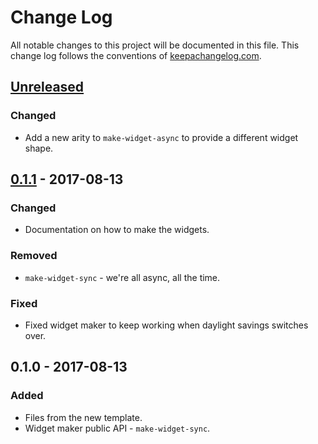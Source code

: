 # Change Log
All notable changes to this project will be documented in this file. This change log follows the conventions of [keepachangelog.com](http://keepachangelog.com/).

## [Unreleased]
### Changed
- Add a new arity to `make-widget-async` to provide a different widget shape.

## [0.1.1] - 2017-08-13
### Changed
- Documentation on how to make the widgets.

### Removed
- `make-widget-sync` - we're all async, all the time.

### Fixed
- Fixed widget maker to keep working when daylight savings switches over.

## 0.1.0 - 2017-08-13
### Added
- Files from the new template.
- Widget maker public API - `make-widget-sync`.

[Unreleased]: https://github.com/your-name/clj-scratch/compare/0.1.1...HEAD
[0.1.1]: https://github.com/your-name/clj-scratch/compare/0.1.0...0.1.1
